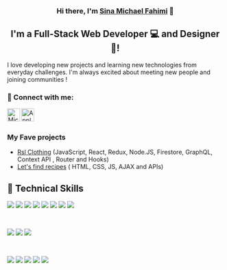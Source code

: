 <h3 align="center">
Hi there, I'm <a href="https://www.benyaminrsl.com/" target="_blank" rel="noreferrer">Sina Michael Fahimi</a> 👋
</h3>

<h2 align="center">
I'm a Full-Stack Web Developer 💻 and Designer 🎨!
</h2> 

I love developing new projects and learning new technologies from everyday challenges. I'm always excited about meeting new people and joining communities !

### 🤝 Connect with me:

<a href="https://www.linkedin.com/in/michaelfahimi/"><img align="left" src="https://img.icons8.com/color/48/000000/linkedin.png" alt="Michael | LinkedIn" width="30px"/></a>
<a href="mailto:mclfahimi@gmail.com"><img align="left" src="https://img.icons8.com/fluency/48/000000/apple-mail.png" alt="Apple-Mailto | Michael" width="30px"/></a>
</br>
</br>

### My Fave projects
- <a href="https://rsl-clothing.herokuapp.com/">Rsl Clothing</a>  (JavaScript, React, Redux, Node.JS, Firestore, GraphQL, Context API , Router and Hooks)
- <a href="https://letsfindrecipe.netlify.app/">Let's find recipes</a>   ( HTML, CSS, JS, AJAX and APIs)
 

## 💼 Technical Skills
![](https://img.shields.io/badge/Android-informational?style=flat&logo=android&color=8a8e90)
![](https://img.shields.io/badge/Code-Kotlin-informational?style=flat&logo=Kotlin&color=61DAFB)
![](https://img.shields.io/badge/Code-React-informational?style=flat&logo=react&color=61DAFB)
![](https://img.shields.io/badge/Code-Redux-informational?style=flat&logo=Redux&color=764ABC)
![](https://img.shields.io/badge/Code-JavaScript-informational?style=flat&logo=JavaScript&color=F7DF1E)
![](https://img.shields.io/badge/Code-HTML5-informational?style=flat&logo=HTML5&color=E34F26)
![](https://img.shields.io/badge/Code-SQLite-informational?style=flat&logo=SQLite&color=003B57)
![](https://img.shields.io/badge/Code-MongoDB-informational?style=flat&logo=MongoDB&color=003B57)

</br>

![](https://img.shields.io/badge/Style-Bootstrap-informational?style=flat&logo=Bootstrap&color=7952B3)
![](https://img.shields.io/badge/Style-CSS3-informational?style=flat&logo=CSS3&color=1572B6)
![](https://img.shields.io/badge/Style-styled--components-informational?style=flat&logo=styled-components&color=DB7093)


</br>

![](https://img.shields.io/badge/Tools-NPM-informational?style=flat&logo=NPM&color=CB3837)
![](https://img.shields.io/badge/Tools-Heroku-informational?style=flat&logo=Heroku&color=430098)
![](https://img.shields.io/badge/Tools-Netlify-informational?style=flat&logo=netlify&color=00C7B7)
![](https://img.shields.io/badge/Tools-Git-informational?style=flat&logo=Git&color=F05032)
![](https://img.shields.io/badge/Tools-GitHub-informational?style=flat&logo=GitHub&color=181717)
